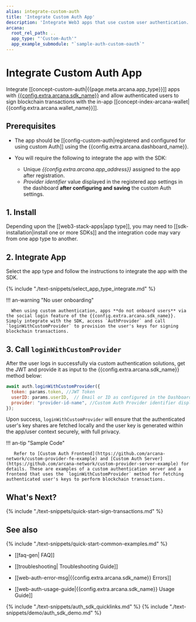 ```yaml
---
alias: integrate-custom-auth
title: 'Integrate Custom Auth App'
description: 'Integrate Web3 apps that use custom user authentication. Securely assign keys to authenticated users via the Arcana Auth SDK and allow them to sign blockchain transactions.'
arcana:
  root_rel_path: ..
  app_type: "'Custom-Auth'"
  app_example_submodule: "`sample-auth-custom-oauth`"
---
```


# Integrate Custom Auth App

Integrate [[concept-custom-auth|{{page.meta.arcana.app_type}}]] apps with [{{config.extra.arcana.sdk_name}}]({{page.meta.arcana.root_rel_path}}/concepts/authsdk.md) and allow authenticated users to sign blockchain transactions with the in-app [[concept-index-arcana-wallet|{{config.extra.arcana.wallet_name}}]].

## Prerequisites

* The app should be [[config-custom-auth|registered and configured for using custom Auth]] using the {{config.extra.arcana.dashboard_name}}.

* You will require the following to integrate the app with the SDK:

    - Unique *{{config.extra.arcana.app_address}}* assigned to the app after registration.
    - *Provider identifier* value displayed in the registered app settings in the dashboard **after configuring and saving** the custom Auth settings.

## 1. Install

Depending upon the [[web3-stack-apps|app type]], you may need to [[sdk-installation|install one or more SDKs]] and the integration code may vary from one app type to another.
      
## 2. Integrate App

Select the app type and follow the instructions to integrate the app with the SDK.

{% include "./text-snippets/select_app_type_integrate.md" %}

!!! an-warning "No user onboarding"

      When using custom authentication, apps **do not onboard users** via the social login feature of the {{config.extra.arcana.sdk_name}}. Simply integrate with the SDK, access `AuthProvider` and call `loginWithCustomProvider` to provision the user's keys for signing blockchain transactions.

## 3. Call `loginWithCustomProvider`

After the user logs in successfully via custom authentication solutions, get the JWT and provide it as input to the {{config.extra.arcana.sdk_name}} method below:

```js
await auth.loginWithCustomProvider({
  token: params.token, //JWT Token
  userID: params.userID,  // Email or ID as configured in the Dashboard settings
  provider: "provider-id-name", //Custom Auth Provider identifier displayed in the Dashboard
});

```

Upon success, `loginWithCustomProvider` will ensure that the authenticated user's key shares are fetched locally and the user key is generated within the app/user context securely, with full privacy.  

!!! an-tip "Sample Code"

       Refer to [Custom Auth Frontend](https://github.com/arcana-network/custom-provider-fe-example) and [Custom Auth Server](https://github.com/arcana-network/custom-provider-server-example) for details. These are examples of a custom authentication server and a frontend that uses the `loginWithCustomProvider` method for fetching authenticated user's keys to perform blockchain transactions.

## What's Next?

{% include "./text-snippets/quick-start-sign-transactions.md" %}

## See also

{% include "./text-snippets/quick-start-common-examples.md" %}

* [[faq-gen| FAQ]]

* [[troubleshooting| Troubleshooting Guide]]

* [[web-auth-error-msg|{{config.extra.arcana.sdk_name}} Errors]]

* [[web-auth-usage-guide|{{config.extra.arcana.sdk_name}} Usage Guide]]

{% include "./text-snippets/auth_sdk_quicklinks.md" %}
{% include "./text-snippets/demo/auth_sdk_demo.md" %}
